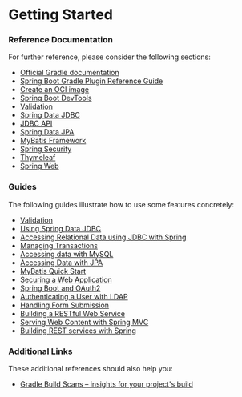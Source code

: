 # Getting Started

### Reference Documentation
For further reference, please consider the following sections:

* [Official Gradle documentation](https://docs.gradle.org)
* [Spring Boot Gradle Plugin Reference Guide](https://docs.spring.io/spring-boot/docs/3.0.3-SNAPSHOT/gradle-plugin/reference/html/)
* [Create an OCI image](https://docs.spring.io/spring-boot/docs/3.0.3-SNAPSHOT/gradle-plugin/reference/html/#build-image)
* [Spring Boot DevTools](https://docs.spring.io/spring-boot/docs/3.0.3-SNAPSHOT/reference/htmlsingle/#using.devtools)
* [Validation](https://docs.spring.io/spring-boot/docs/3.0.3-SNAPSHOT/reference/htmlsingle/#io.validation)
* [Spring Data JDBC](https://docs.spring.io/spring-boot/docs/3.0.3-SNAPSHOT/reference/htmlsingle/#data.sql.jdbc)
* [JDBC API](https://docs.spring.io/spring-boot/docs/3.0.3-SNAPSHOT/reference/htmlsingle/#data.sql)
* [Spring Data JPA](https://docs.spring.io/spring-boot/docs/3.0.3-SNAPSHOT/reference/htmlsingle/#data.sql.jpa-and-spring-data)
* [MyBatis Framework](https://mybatis.org/spring-boot-starter/mybatis-spring-boot-autoconfigure/)
* [Spring Security](https://docs.spring.io/spring-boot/docs/3.0.3-SNAPSHOT/reference/htmlsingle/#web.security)
* [Thymeleaf](https://docs.spring.io/spring-boot/docs/3.0.3-SNAPSHOT/reference/htmlsingle/#web.servlet.spring-mvc.template-engines)
* [Spring Web](https://docs.spring.io/spring-boot/docs/3.0.3-SNAPSHOT/reference/htmlsingle/#web)

### Guides
The following guides illustrate how to use some features concretely:

* [Validation](https://spring.io/guides/gs/validating-form-input/)
* [Using Spring Data JDBC](https://github.com/spring-projects/spring-data-examples/tree/master/jdbc/basics)
* [Accessing Relational Data using JDBC with Spring](https://spring.io/guides/gs/relational-data-access/)
* [Managing Transactions](https://spring.io/guides/gs/managing-transactions/)
* [Accessing data with MySQL](https://spring.io/guides/gs/accessing-data-mysql/)
* [Accessing Data with JPA](https://spring.io/guides/gs/accessing-data-jpa/)
* [MyBatis Quick Start](https://github.com/mybatis/spring-boot-starter/wiki/Quick-Start)
* [Securing a Web Application](https://spring.io/guides/gs/securing-web/)
* [Spring Boot and OAuth2](https://spring.io/guides/tutorials/spring-boot-oauth2/)
* [Authenticating a User with LDAP](https://spring.io/guides/gs/authenticating-ldap/)
* [Handling Form Submission](https://spring.io/guides/gs/handling-form-submission/)
* [Building a RESTful Web Service](https://spring.io/guides/gs/rest-service/)
* [Serving Web Content with Spring MVC](https://spring.io/guides/gs/serving-web-content/)
* [Building REST services with Spring](https://spring.io/guides/tutorials/rest/)

### Additional Links
These additional references should also help you:

* [Gradle Build Scans – insights for your project's build](https://scans.gradle.com#gradle)

